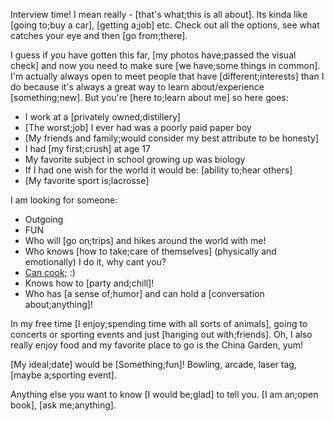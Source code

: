 Interview time! I mean really - [that's what;this is all about]. Its kinda like [going to;buy a car], [getting a;job] etc. Check out all the options, see what catches your eye and then [go from;there].

I guess if you have gotten this far, [my photos have;passed the visual check] and now you need to make sure [we have;some things in common]. I'm actually always open to meet people that have [different;interests] than I do because it's always a great way to learn about/experience [something;new]. But you're [here to;learn about me] so here goes:

- I work at a [privately owned;distillery]
- [The worst;job] I ever had was a poorly paid paper boy
- [My friends and family;would consider my best attribute to be honesty]
- I had [my first;crush] at age 17
- My favorite subject in school growing up was biology
- If I had one wish for the world it would be: [ability to;hear others]
- [My favorite sport is;lacrosse]

I am looking for someone:

- Outgoing
- FUN
- Who will [go on;trips] and hikes around the world with me!
- Who knows [how to take;care of themselves] (physically and emotionally) I do it, why cant you?
- [Can cook;](optional) :)
- Knows how to [party and;chill]!
- Who has [a sense of;humor] and can hold a [conversation about;anything]!

In my free time [I enjoy;spending time with all sorts of animals], going to concerts or sporting events and just [hanging out with;friends]. Oh, I also really enjoy food and my favorite place to go is the China Garden, yum!

[My ideal;date] would be [Something;fun]! Bowling, arcade, laser tag, [maybe a;sporting event].

Anything else you want to know [I would be;glad] to tell you. [I am an;open book], [ask me;anything].
